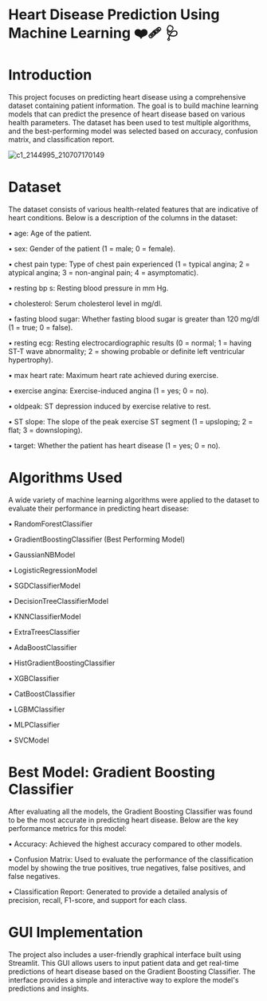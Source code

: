 # Heart Disease Prediction Using Machine Learning ❤️‍🩹 🩺

# Introduction
This project focuses on predicting heart disease using a comprehensive dataset containing patient information. The goal is to build machine learning models that can predict the presence of heart disease based on various health parameters. The dataset has been used to test multiple algorithms, and the best-performing model was selected based on accuracy, confusion matrix, and classification report.

![c1_2144995_210707170149](https://github.com/user-attachments/assets/38e097ed-ed65-453d-8d44-9c995d45fd99)



# Dataset



The dataset consists of various health-related features that are indicative of heart conditions. Below is a description of the columns in the dataset:



• age: Age of the patient.


• sex: Gender of the patient (1 = male; 0 = female).


• chest pain type: Type of chest pain experienced (1 = typical angina; 2 = atypical angina; 3 = non-anginal pain; 4 = asymptomatic).


• resting bp s: Resting blood pressure in mm Hg.


• cholesterol: Serum cholesterol level in mg/dl.


• fasting blood sugar: Whether fasting blood sugar is greater than 120 mg/dl (1 = true; 0 = false).


• resting ecg: Resting electrocardiographic results (0 = normal; 1 = having ST-T wave abnormality; 2 = showing probable or definite left ventricular hypertrophy).


• max heart rate: Maximum heart rate achieved during exercise.


• exercise angina: Exercise-induced angina (1 = yes; 0 = no).


• oldpeak: ST depression induced by exercise relative to rest.


• ST slope: The slope of the peak exercise ST segment (1 = upsloping; 2 = flat; 3 = downsloping).


• target: Whether the patient has heart disease (1 = yes; 0 = no).




# Algorithms Used

A wide variety of machine learning algorithms were applied to the dataset to evaluate their performance in predicting heart disease:

• RandomForestClassifier


• GradientBoostingClassifier (Best Performing Model)

• GaussianNBModel


• LogisticRegressionModel


• SGDClassifierModel


• DecisionTreeClassifierModel


• KNNClassifierModel


• ExtraTreesClassifier


• AdaBoostClassifier


• HistGradientBoostingClassifier


• XGBClassifier


• CatBoostClassifier


• LGBMClassifier


• MLPClassifier


• SVCModel


# Best Model: Gradient Boosting Classifier


After evaluating all the models, the Gradient Boosting Classifier was found to be the most accurate in predicting heart disease. Below are the key performance metrics for this model:

• Accuracy: Achieved the highest accuracy compared to other models.

• Confusion Matrix: Used to evaluate the performance of the classification model by showing the true positives, true negatives, false positives, and false negatives.

• Classification Report: Generated to provide a detailed analysis of precision, recall, F1-score, and support for each class.


# GUI Implementation

The project also includes a user-friendly graphical interface built using Streamlit. This GUI allows users to input patient data and get real-time predictions of heart disease based on the Gradient Boosting Classifier. The interface provides a simple and interactive way to explore the model's predictions and insights.

